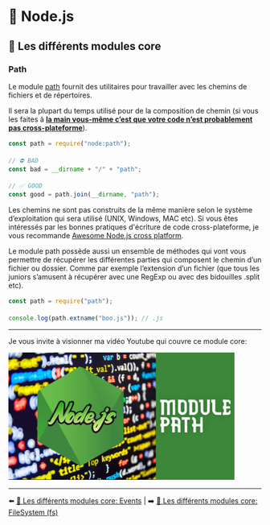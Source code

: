 # 🐢 Node.js

## 🌟 Les différents modules core

### Path

Le module [path](https://nodejs.org/api/path.html) fournit des utilitaires pour travailler avec les chemins de fichiers et de répertoires.

Il sera la plupart du temps utilisé pour de la composition de chemin (si vous les faites à **<u>la main vous-même c’est que votre code n’est probablement pas cross-plateforme</u>**).

```js
const path = require("node:path");

// ⛔️ BAD
const bad = __dirname + "/" + "path";

// ✅ GOOD
const good = path.join(__dirname, "path");
```

Les chemins ne sont pas construits de la même manière selon le système d’exploitation qui sera utilisé (UNIX, Windows, MAC etc). Si vous êtes intéressés par les bonnes pratiques d'écriture de code cross-plateforme, je vous recommande [Awesome Node.js cross platform](https://github.com/bcoe/awesome-cross-platform-nodejs).

Le module path possède aussi un ensemble de méthodes qui vont vous permettre de récupérer les différentes parties qui composent le chemin d’un fichier ou dossier. Comme par exemple l’extension d’un fichier (que tous les juniors s’amusent à récupérer avec une RegExp ou avec des bidouilles .split etc).

```js
const path = require("path");

console.log(path.extname("boo.js")); // .js
```

---

Je vous invite à visionner ma vidéo Youtube qui couvre ce module core:

<a href="https://www.youtube.com/watch?v=j3I3vJKg6cI" target="_blank">
    <img src="../../../../assets/nodejs/core-modules/nodejs_path_miniature.jpg" alt="NodeSecure" width="450">
</a>

---

⬅️ [🌟 Les différents modules core: Events](./events.md) |
➡️ [🌟 Les différents modules core: FileSystem (fs)](./fs.md)
